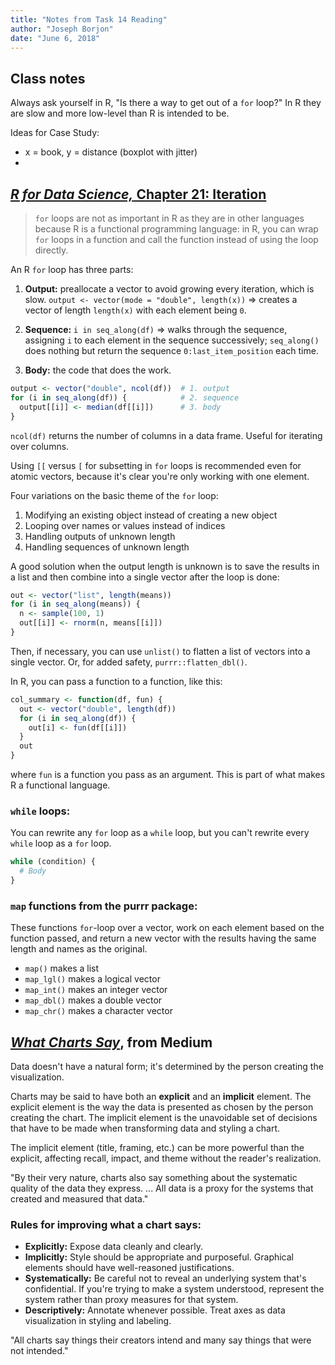 ```yaml
---
title: "Notes from Task 14 Reading"
author: "Joseph Borjon"
date: "June 6, 2018"
---
```


## Class notes

Always ask yourself in R, "Is there a way to get out of a `for` loop?" In R they are slow and more low-level than R is intended to be.

Ideas for Case Study:

  * x = book, y = distance (boxplot with jitter)
  * 

## [*R for Data Science,* Chapter 21: Iteration](http://r4ds.had.co.nz/iteration.html#the-map-functions)

> `for` loops are not as important in R as they are in other languages because R is a functional programming language: in R, you can wrap `for` loops in a function and call the function instead of using the loop directly.

An R `for` loop has three parts:

  1. **Output:** preallocate a vector to avoid growing every iteration, which is slow. `output <- vector(mode = "double", length(x))` => creates a vector of length `length(x)` with each element being `0`.

  1. **Sequence:** `i in seq_along(df)` => walks through the sequence, assigning `i` to each element in the sequence successively; `seq_along()` does nothing but return the sequence `0:last_item_position` each time.

  1. **Body:** the code that does the work.

```r
output <- vector("double", ncol(df))  # 1. output
for (i in seq_along(df)) {            # 2. sequence
  output[[i]] <- median(df[[i]])      # 3. body
}
```

`ncol(df)` returns the number of columns in a data frame. Useful for iterating over columns.

Using `[[` versus `[` for subsetting in `for` loops is recommended even for atomic vectors, because it's clear you're only working with one element.

Four variations on the basic theme of the `for` loop:

  1. Modifying an existing object instead of creating a new object
  1. Looping over names or values instead of indices
  1. Handling outputs of unknown length
  1. Handling sequences of unknown length

A good solution when the output length is unknown is to save the results in a list and then combine into a single vector after the loop is done:

```r
out <- vector("list", length(means))
for (i in seq_along(means)) {
  n <- sample(100, 1)
  out[[i]] <- rnorm(n, means[[i]])
}
```

Then, if necessary, you can use `unlist()` to flatten a list of vectors into a single vector. Or, for added safety, `purrr::flatten_dbl()`.

In R, you can pass a function to a function, like this:

```r
col_summary <- function(df, fun) {
  out <- vector("double", length(df))
  for (i in seq_along(df)) {
    out[i] <- fun(df[[i]])
  }
  out
}
```

where `fun` is a function you pass as an argument. This is part of what makes R a functional language.

### `while` loops:

You can rewrite any `for` loop as a `while` loop, but you can't rewrite every `while` loop as a `for` loop.

```r
while (condition) {
  # Body
}
```

### `map` functions from the purrr package:

These functions `for`-loop over a vector, work on each element based on the function passed, and return a new vector with the results having the same length and names as the original.

  * `map()` makes a list
  * `map_lgl()` makes a logical vector
  * `map_int()` makes an integer vector
  * `map_dbl()` makes a double vector
  * `map_chr()` makes a character vector

## [*What Charts Say*](https://medium.com/@Elijah_Meeks/what-charts-say-6e31cbba2047), from Medium

Data doesn't have a natural form; it's determined by the person creating the visualization.

Charts may be said to have both an **explicit** and an **implicit** element. The explicit element is the way the data is presented as chosen by the person creating the chart. The implicit element is the unavoidable set of decisions that have to be made when transforming data and styling a chart.

The implicit element (title, framing, etc.) can be more powerful than the explicit, affecting recall, impact, and theme without the reader's realization.

"By their very nature, charts also say something about the systematic quality of the data they express. ... All data is a proxy for the systems that created and measured that data."

### Rules for improving what a chart says:

  * **Explicitly:** Expose data cleanly and clearly.
  * **Implicitly:**  Style should be appropriate and purposeful. Graphical elements should have well-reasoned justifications.
  * **Systematically:** Be careful not to reveal an underlying system that's confidential. If you're trying to make a system understood, represent the system rather than proxy measures for that system.
  * **Descriptively:** Annotate whenever possible. Treat axes as data visualization in styling and labeling.

"All charts say things their creators intend and many say things that were not intended."
